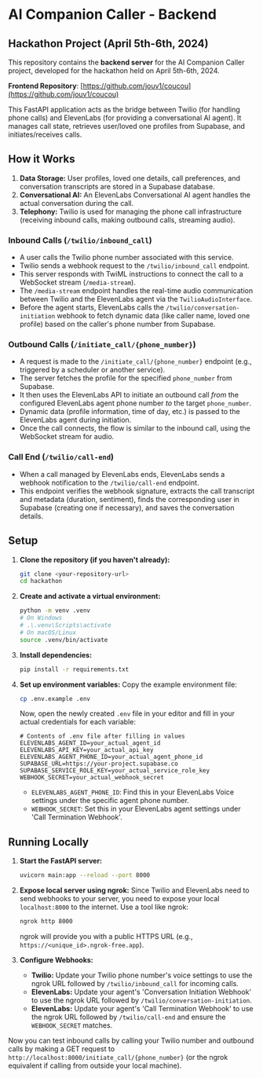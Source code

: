 # AI Companion Caller - Backend
## Hackathon Project (April 5th-6th, 2024)

This repository contains the **backend server** for the AI Companion Caller project, developed for the hackathon held on April 5th-6th, 2024.

**Frontend Repository**: [https://github.com/jouv1/coucou](https://github.com/jouv1/coucou)

This FastAPI application acts as the bridge between Twilio (for handling phone calls) and ElevenLabs (for providing a conversational AI agent). It manages call state, retrieves user/loved one profiles from Supabase, and initiates/receives calls.

## How it Works

1.  **Data Storage:** User profiles, loved one details, call preferences, and conversation transcripts are stored in a Supabase database.
2.  **Conversational AI:** An ElevenLabs Conversational AI agent handles the actual conversation during the call.
3.  **Telephony:** Twilio is used for managing the phone call infrastructure (receiving inbound calls, making outbound calls, streaming audio).

### Inbound Calls (`/twilio/inbound_call`)

*   A user calls the Twilio phone number associated with this service.
*   Twilio sends a webhook request to the `/twilio/inbound_call` endpoint.
*   This server responds with TwiML instructions to connect the call to a WebSocket stream (`/media-stream`).
*   The `/media-stream` endpoint handles the real-time audio communication between Twilio and the ElevenLabs agent via the `TwilioAudioInterface`.
*   Before the agent starts, ElevenLabs calls the `/twilio/conversation-initiation` webhook to fetch dynamic data (like caller name, loved one profile) based on the caller's phone number from Supabase.

### Outbound Calls (`/initiate_call/{phone_number}`)

*   A request is made to the `/initiate_call/{phone_number}` endpoint (e.g., triggered by a scheduler or another service).
*   The server fetches the profile for the specified `phone_number` from Supabase.
*   It then uses the ElevenLabs API to initiate an outbound call *from* the configured ElevenLabs agent phone number *to* the target `phone_number`.
*   Dynamic data (profile information, time of day, etc.) is passed to the ElevenLabs agent during initiation.
*   Once the call connects, the flow is similar to the inbound call, using the WebSocket stream for audio.

### Call End (`/twilio/call-end`)

*   When a call managed by ElevenLabs ends, ElevenLabs sends a webhook notification to the `/twilio/call-end` endpoint.
*   This endpoint verifies the webhook signature, extracts the call transcript and metadata (duration, sentiment), finds the corresponding user in Supabase (creating one if necessary), and saves the conversation details.

## Setup

1.  **Clone the repository (if you haven't already):**
    ```bash
    git clone <your-repository-url>
    cd hackathon
    ```

2.  **Create and activate a virtual environment:**
    ```bash
    python -m venv .venv
    # On Windows
    # .\.venv\Scripts\activate
    # On macOS/Linux
    source .venv/bin/activate
    ```

3.  **Install dependencies:**
    ```bash
    pip install -r requirements.txt
    ```

4.  **Set up environment variables:**
    Copy the example environment file:
    ```bash
    cp .env.example .env
    ```
    Now, open the newly created `.env` file in your editor and fill in your actual credentials for each variable:
    ```dotenv
    # Contents of .env file after filling in values
    ELEVENLABS_AGENT_ID=your_actual_agent_id
    ELEVENLABS_API_KEY=your_actual_api_key
    ELEVENLABS_AGENT_PHONE_ID=your_actual_agent_phone_id 
    SUPABASE_URL=https://your-project.supabase.co
    SUPABASE_SERVICE_ROLE_KEY=your_actual_service_role_key
    WEBHOOK_SECRET=your_actual_webhook_secret
    ```
    *   `ELEVENLABS_AGENT_PHONE_ID`: Find this in your ElevenLabs Voice settings under the specific agent phone number.
    *   `WEBHOOK_SECRET`: Set this in your ElevenLabs agent settings under 'Call Termination Webhook'.

## Running Locally

1.  **Start the FastAPI server:**
    ```bash
    uvicorn main:app --reload --port 8000
    ```

2.  **Expose local server using ngrok:**
    Since Twilio and ElevenLabs need to send webhooks to your server, you need to expose your local `localhost:8000` to the internet. Use a tool like ngrok:
    ```bash
    ngrok http 8000
    ```
    ngrok will provide you with a public HTTPS URL (e.g., `https://<unique_id>.ngrok-free.app`).

3.  **Configure Webhooks:**
    *   **Twilio:** Update your Twilio phone number's voice settings to use the ngrok URL followed by `/twilio/inbound_call` for incoming calls.
    *   **ElevenLabs:** Update your agent's 'Conversation Initiation Webhook' to use the ngrok URL followed by `/twilio/conversation-initiation`.
    *   **ElevenLabs:** Update your agent's 'Call Termination Webhook' to use the ngrok URL followed by `/twilio/call-end` and ensure the `WEBHOOK_SECRET` matches.

Now you can test inbound calls by calling your Twilio number and outbound calls by making a GET request to `http://localhost:8000/initiate_call/{phone_number}` (or the ngrok equivalent if calling from outside your local machine). 